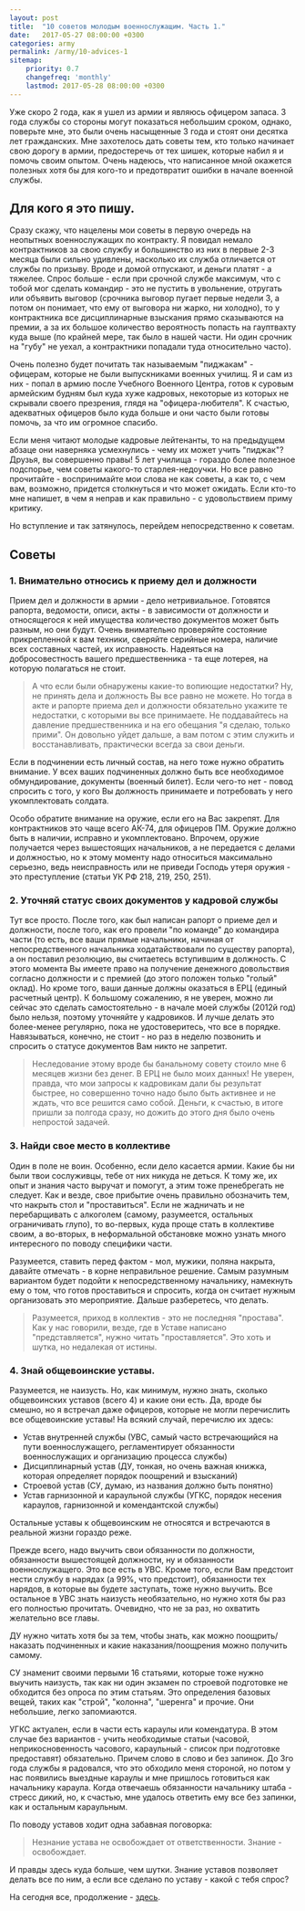 ```yaml
---
layout: post
title:  "10 советов молодым военнослужащим. Часть 1."
date:   2017-05-27 08:00:00 +0300
categories: army
permalink: /army/10-advices-1
sitemap:
    priority: 0.7
    changefreq: 'monthly'
    lastmod: 2017-05-28 08:00:00 +0300
---
```


Уже скоро 2 года, как я ушел из армии и являюсь офицером запаса. 3 года службы со стороны могут показаться небольшим сроком, однако, поверьте мне, это были очень насыщенные 3 года и стоят они десятка лет гражданских. Мне захотелось дать советы тем, кто только начинает свою дорогу в армии, предостеречь от тех шишек, которые набил я и помочь своим опытом. Очень надеюсь, что написанное мной окажется полезных хотя бы для кого-то и предотвратит ошибки в начале военной службы.

## Для кого я это пишу.

Сразу скажу, что нацелены мои советы в первую очередь на неопытных военнослужащих по контракту. Я повидал немало контрактников за свою службу и большинство из них в первые 2-3 месяца были сильно удивлены, насколько их служба  отличается от службы по призыву. Вроде и домой отпускают, и деньги платят - а тяжелее. Спрос больше - если при срочной службе максимум, что с тобой мог сделать командир - это не пустить в увольнение, отругать или объявить выговор (срочника выговор пугает первые недели 3, а потом он понимает, что ему от выговора ни жарко, ни холодно), то у контрактника все дисциплинарные взыскания прямо сказываются на премии, а за их большое количество вероятность попасть на гауптвахту куда выше (по крайней мере, так было в нашей части. Ни один срочник на "губу" не уехал, а контрактники попадали туда относительно часто).

Очень полезно будет почитать так называемым "пиджакам" - офицерам, которые не были выпускниками военных училищ. Я и сам из них - попал в армию после Учебного Военного Центра, готов к суровым армейским будням был куда хуже кадровых, некоторые из которых не скрывали своего презрения, глядя на "офицера-любителя". К счастью, адекватных офицеров было куда больше и они часто были готовы помочь, за что им огромное спасибо.

Если меня читают молодые кадровые лейтенанты, то на предыдущем абзаце они наверняка усмехнулись - чему их может учить "пиджак"? Друзья, вы совершенно правы! 5 лет училища - гораздо более полезное подспорье, чем советы какого-то старлея-недоучки. Но все равно прочитайте - воспринимайте мои слова не как советы, а как то, с чем вам, возможно, придется столкнуться и что может ожидать. Если кто-то мне напишет, в чем я неправ и как правильно - с удовольствием приму критику.

Но вступление и так затянулось, перейдем непосредственно к советам.
<!-- more -->

## Советы

### 1. Внимательно относись к приему дел и должности

Прием дел и должности в армии - дело нетривиальное. Готовятся рапорта, ведомости, описи, акты - в зависимости от должности и относящегося к ней имущества количество документов может быть разным, но они будут. Очень внимательно проверяйте состояние прикрепленной к вам техники, сверяйте серийные номера, наличие всех составных частей, их исправность. Надеяться на добросовестность вашего предшественника - та еще лотерея, на которую полагаться не стоит.

> А что если были обнаружены какие-то вопиющие недостатки? Ну, не принять дела и должность Вы все равно не можете. Но тогда в акте и рапорте приема дел и должности обязательно укажите те недостатки, с которыми вы все принимаете. Не поддавайтесь на давление предшественника и на его обещания "я сделаю, только прими". Он довольно уйдет дальше, а вам потом с этим служить и восстанавливать, практически всегда за свои деньги.

Если в подчинении есть личный состав, на него тоже нужно обратить внимание. У всех ваших подчиненных должно быть все необходимое обмундирование, документы (военный билет). Если чего-то нет - повод спросить с того, у кого Вы должность принимаете и потребовать у него укомплектовать солдата.

Особо обратите внимание на оружие, если его на Вас закрепят. Для контрактников это чаще всего АК-74, для офицеров ПМ. Оружие должно быть в наличии, исправно и укомплектовано. Впрочем, оружие получается через вышестоящих начальников, а не передается с делами и должностью, но к этому моменту надо относиться максимально серьезно, ведь неисправность или не приведи Господь утеря оружия - это преступление (статьи УК РФ 218, 219, 250, 251).

### 2. Уточняй статус своих документов у кадровой службы

Тут все просто. После того, как был написан рапорт о приеме дел и должности, после того, как его провели "по команде" до командира части (то есть, все ваши прямые начальники, начиная от непосредственного начальника ходатайствовали по существу рапорта), а он поставил резолюцию, вы считаетесь вступившим в должность. С этого момента Вы имеете право на получение денежного довольствия согласно должности и с премией (до этого положен только "голый" оклад). Но кроме того, ваши данные должны оказаться в ЕРЦ (единый расчетный центр). К большому сожалению, я не уверен, можно ли сейчас это сделать самостоятельно - в начале моей службы (2012й год) было нельзя, поэтому уточняйте у кадровиков. И лучше делать это более-менее регулярно, пока не удостоверитесь, что все в порядке. Навязываться, конечно, не стоит - но раз в неделю позвонить и спросить о статусе документов Вам никто не запретит.

> Неследование этому вроде бы банальному совету стоило мне 6 месяцев жизни без денег. В ЕРЦ не было моих данных! Не уверен, правда, что мои запросы к кадровикам дали бы результат быстрее, но совершенно точно надо было быть активнее и не ждать, что все решится само собой. Деньги, к счастью, в итоге пришли за полгода сразу, но дожить до этого дня было очень непростой задачей.

### 3. Найди свое место в коллективе

Один в поле не воин. Особенно, если дело касается армии. Какие бы ни были твои сослуживцы, тебе от них никуда не деться. К тому же, их опыт и знания часто выручат и помогут, а этим тоже пренебрегать не следует. Как и везде, свое прибытие очень правильно обозначить тем, что накрыть стол и "проставиться". Если не жадничать и не перебарщивать с алкоголем (самому, разумеется, остальных ограничивать глупо), то во-первых, куда проще стать в коллективе своим, а во-вторых, в неформальной обстановке можно узнать много интересного по поводу специфики части.

Разумеется, ставить перед фактом - мол, мужики, поляна накрыта, давайте отмечать - в корне неправильное решение. Самым разумным вариантом будет подойти к непосредственному начальнику, намекнуть ему о том, что готов проставиться и спросить, когда он считает нужным организовать это мероприятие. Дальше разберетесь, что делать.

> Разумеется, приход в коллектив - это не последняя "простава". Как у нас говорили, везде, где в Уставе написано "представляется", нужно читать "проставляется". Это хоть и шутка, но недалекая от истины.

### 4. Знай общевоинские уставы.

Разумеется, не наизусть. Но, как минимум, нужно знать, сколько общевоинских уставов (всего 4) и какие они есть. Да, вроде бы смешно, но я встречал даже офицеров, которые не могли перечислить все общевоинские уставы! На всякий случай, перечислю их здесь:
- Устав внутренней службы (УВС, самый часто встречающийся на пути военнослужащего, регламентирует обязанности военнослужащих и организацию процесса службы)
- Дисциплинарный устав (ДУ, тонкая, но очень важная книжка, которая определяет порядок поощрений и взысканий)
- Строевой устав (СУ, думаю, из названия должно быть понятно)
- Устав гарнизонной и караульной службы (УГКС, порядок несения караулов, гарнизонной и комендантской службы)

Остальные уставы к общевоинским не относятся и встречаются в реальной жизни гораздо реже.

Прежде всего, надо выучить свои обязанности по должности, обязанности вышестоящей должности, ну и обязанности военнослужащего. Это все есть в УВС. Кроме того, если Вам предстоит нести службу в нарядах (а 99%, что предстоит), обязанности тех нарядов, в которые вы будете заступать, тоже нужно выучить. Все остальное в УВС знать наизусть необязательно, но нужно хотя бы раз его полностью прочитать. Очевидно, что не за раз, но охватить желательно все главы.

ДУ нужно читать хотя бы за тем, чтобы знать, как можно поощрить/наказать подчиненных и какие наказания/поощрения можно получить самому.

СУ знаменит своими первыми 16 статьями, которые тоже нужно выучить наизусть, так как ни один экзамен по строевой подготовке не обходится без опроса по этим статьям. Это определения базовых вещей, таких как "строй", "колонна", "шеренга" и прочие. Они небольшие, легко запомиаются.

УГКС актуален, если в части есть караулы или комендатура. В этом случае без вариантов - учить необходимые статьи (часовой, неприкосновенность часового, караульный - список при подготовке предоставят) обязательно. Причем слово в слово и без запинок. До 3го года службы я радовался, что это обходило меня стороной, но потом у нас появились выездные караулы и мне пришлось готовиться как начальнику караула. Когда отвечаешь обязанности начальнику штаба - стресс дикий, но, к счастью, мне удалось ответить ему все без запинки, как и остальным караульным.

По поводу уставов ходит одна забавная поговорка:
> Незнание устава не освобождает от ответственности. Знание - освобождает.

И правды здесь куда больше, чем шутки. Знание уставов позволяет делать все по ним, а если все сделано по уставу - какой с тебя спрос?

На сегодня все, продолжение - [здесь](/army/10-advices-2).

